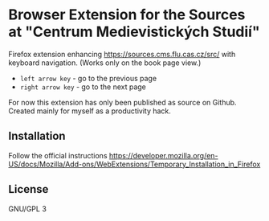 # Browser Extension for the Sources at "Centrum Medievistických Studií"

Firefox extension enhancing https://sources.cms.flu.cas.cz/src/
with keyboard navigation.
(Works only on the book page view.)

* `left arrow key` - go to the previous page
* `right arrow key` - go to the next page

For now this extension has only been published as source on Github.
Created mainly for myself as a productivity hack.

## Installation

Follow the official instructions
https://developer.mozilla.org/en-US/docs/Mozilla/Add-ons/WebExtensions/Temporary_Installation_in_Firefox

## License

GNU/GPL 3
